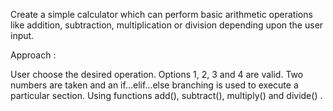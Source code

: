 Create a simple calculator which can perform basic arithmetic operations like addition, subtraction, multiplication or division depending upon the user input.

Approach :

User choose the desired operation. Options 1, 2, 3 and 4 are valid.
Two numbers are taken and an if…elif…else branching is used to execute a particular section.
Using functions add(), subtract(), multiply() and divide() .
